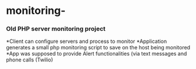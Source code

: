 # monitoring-
### Old PHP server monitoring project  
*Client can configure servers and process to monitor
*Application generates a small php monitoring script to save on the host being monitored
*App was supposed to provide Alert functionalities (via text messages and phone calls (Twilio)
